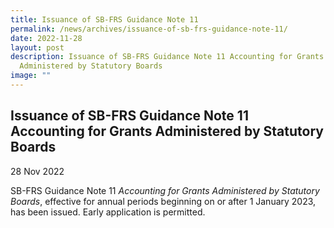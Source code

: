 ```yaml
---
title: Issuance of SB-FRS Guidance Note 11
permalink: /news/archives/issuance-of-sb-frs-guidance-note-11/
date: 2022-11-28
layout: post
description: Issuance of SB-FRS Guidance Note 11 Accounting for Grants
  Administered by Statutory Boards
image: ""
---
```


Issuance of SB-FRS Guidance Note 11 Accounting for Grants Administered by Statutory Boards
------------------------------------------------------------------------------------------

28 Nov 2022

SB-FRS Guidance Note 11 _Accounting for Grants Administered by Statutory Boards_, effective for annual periods beginning on or after 1 January 2023, has been issued. Early application is permitted.